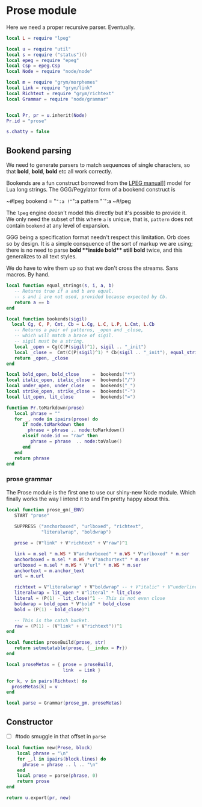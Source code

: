 # Prose module

  Here we need a proper recursive parser.  Eventually.

```lua
local L = require "lpeg"

local u = require "util"
local s = require ("status")()
local epeg = require "epeg"
local Csp = epeg.Csp
local Node = require "node/node"

local m = require "grym/morphemes"
local Link = require "grym/link"
local Richtext = require "grym/richtext"
local Grammar = require "node/grammar"


local Pr, pr = u.inherit(Node)
Pr.id = "prose"
```
```lua
s.chatty = false  
```
## Bookend parsing

  We need to generate parsers to match sequences of single characters, so
that **bold**, **bold**, **bold** etc all work correctly.


Bookends are a fun construct borrowed from the [LPEG manual](httk://)]]
model for Lua long strings.  The GGG/Pegylator form of a bookend construct
is 


~#!peg
    bookend = "`":a !"`":a pattern  "`":a
~#/peg


The `lpeg` engine doesn't model this directly but it's possible to provide
it.  We only need the subset of this where `a` is unique, that is, `pattern`
does not contain `bookend` at any level of expansion. 


GGG being a specification format needn't respect this limitation.  Orb
does so by design.  It is a simple consquence of the sort of markup we are
using; there is no need to parse **bold \*\*inside bold\*\* still bold** twice,
and this generalizes to all text styles. 


We do have to wire them up so that we don't cross the streams.  Sans macros.
By hand. 


```lua
local function equal_strings(s, i, a, b)
   -- Returns true if a and b are equal.
   -- s and i are not used, provided because expected by Cb.
   return a == b
end

local function bookends(sigil)
  local Cg, C, P, Cmt, Cb = L.Cg, L.C, L.P, L.Cmt, L.Cb
   -- Returns a pair of patterns, _open and _close,
   -- which will match a brace of sigil.
   -- sigil must be a string. 
   local _open = Cg(C(P(sigil)^1), sigil .. "_init")
   local _close =  Cmt(C(P(sigil)^1) * Cb(sigil .. "_init"), equal_strings)
   return _open, _close
end

local bold_open, bold_close     =  bookends("*")
local italic_open, italic_close =  bookends("/")
local under_open, under_close   =  bookends("_")
local strike_open, strike_close =  bookends("-")
local lit_open, lit_close       =  bookends("=")
```
```lua
function Pr.toMarkdown(prose)
   local phrase = ""
   for _, node in ipairs(prose) do
      if node.toMarkdown then
        phrase = phrase .. node:toMarkdown()
      elseif node.id == "raw" then
         phrase = phrase  .. node:toValue()
      end
   end
   return phrase
end
```
### prose grammar

  The Prose module is the first one to use our shiny-new Node module.  Which
finally works the way I intend it to and I'm pretty happy about this. 

```lua
local function prose_gm(_ENV)
   START "prose"
   
   SUPPRESS ("anchorboxed", "urlboxed", "richtext",
             "literalwrap", "boldwrap")

   prose = (V"link" + V"richtext" + V"raw")^1

   link = m.sel * m.WS * V"anchorboxed" * m.WS * V"urlboxed" * m.ser
   anchorboxed = m.sel * m.WS * V"anchortext" * m.ser
   urlboxed = m.sel * m.WS * V"url" * m.WS * m.ser
   anchortext = m.anchor_text
   url = m.url

   richtext = V"literalwrap" + V"boldwrap" -- + V"italic" + V"underlined"
   literalwrap = lit_open * V"literal" * lit_close
   literal = (P(1) - lit_close)^1 -- This is not even close
   boldwrap = bold_open * V"bold" * bold_close
   bold = (P(1) - bold_close)^1

   -- This is the catch bucket.
   raw = (P(1) - (V"link" + V"richtext"))^1
end

local function proseBuild(prose, str)
   return setmetatable(prose, {__index = Pr})
end

local proseMetas = { prose = proseBuild,
                     link  = Link }

for k, v in pairs(Richtext) do
  proseMetas[k] = v
end

local parse = Grammar(prose_gm, proseMetas)  


```
## Constructor

- [ ] #todo smuggle in that offset in `parse`

```lua
local function new(Prose, block)
    local phrase = "\n"
    for _,l in ipairs(block.lines) do
      phrase = phrase .. l .. "\n"
    end
    local prose = parse(phrase, 0) 
    return prose
end
```
```lua
return u.export(pr, new)
```
